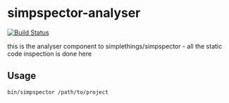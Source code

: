 # simpspector-analyser

[![Build Status](https://travis-ci.org/simpspector/analyser.svg?branch=master)](https://travis-ci.org/simpspector/analyser)

this is the analyser component to simplethings/simpspector - all the static code inspection is done here

## Usage

``` bash
bin/simpspector /path/to/project
```
